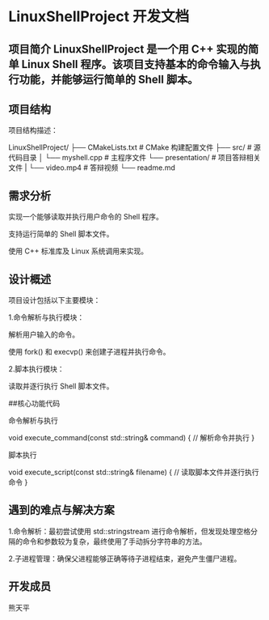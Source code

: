 # LinuxShellProject 开发文档 

## 项目简介 LinuxShellProject 是一个用 C++ 实现的简单 Linux Shell 程序。该项目支持基本的命令输入与执行功能，并能够运行简单的 Shell 脚本。 

## 项目结构 

项目结构描述：

LinuxShellProject/
├── CMakeLists.txt # CMake 构建配置文件
├── src/ # 源代码目录
│ └── myshell.cpp # 主程序文件
└── presentation/ # 项目答辩相关文件
|  └── video.mp4 # 答辩视频 
└── readme.md 

## 需求分析

实现一个能够读取并执行用户命令的 Shell 程序。

支持运行简单的 Shell 脚本文件。

使用 C++ 标准库及 Linux 系统调用来实现。

## 设计概述

项目设计包括以下主要模块：

1.命令解析与执行模块：

解析用户输入的命令。

使用 fork() 和 execvp() 来创建子进程并执行命令。

2.脚本执行模块：

读取并逐行执行 Shell 脚本文件。

##核心功能代码

命令解析与执行

void execute_command(const std::string& command) { // 解析命令并执行 } 

脚本执行

void execute_script(const std::string& filename) { // 读取脚本文件并逐行执行命令 } 

## 遇到的难点与解决方案

1.命令解析：最初尝试使用 std::stringstream 进行命令解析，但发现处理空格分隔的命令和参数较为复杂，最终使用了手动拆分字符串的方法。

2.子进程管理：确保父进程能够正确等待子进程结束，避免产生僵尸进程。

## 开发成员
熊天平
